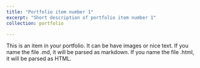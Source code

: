 ```yaml
---
title: "Portfolio item number 1"
excerpt: "Short description of portfolio item number 1"   
collection: portfolio

---
```


This is an item in your portfolio. It can be have images or nice text. If you name the file .md, it will be parsed as markdown. If you name the file .html, it will be parsed as HTML. 

